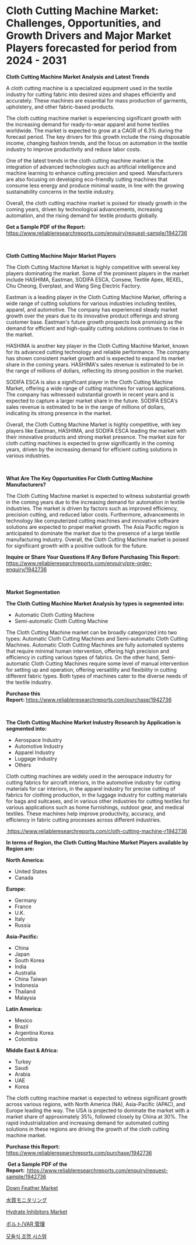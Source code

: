 <p><h1>Cloth Cutting Machine Market: Challenges, Opportunities, and Growth Drivers and Major Market Players forecasted for period from 2024 - 2031</h1></p><p><strong>Cloth Cutting Machine Market Analysis and Latest Trends</strong></p>
<p><p>A cloth cutting machine is a specialized equipment used in the textile industry for cutting fabric into desired sizes and shapes efficiently and accurately. These machines are essential for mass production of garments, upholstery, and other fabric-based products.</p><p>The cloth cutting machine market is experiencing significant growth with the increasing demand for ready-to-wear apparel and home textiles worldwide. The market is expected to grow at a CAGR of 6.3% during the forecast period. The key drivers for this growth include the rising disposable income, changing fashion trends, and the focus on automation in the textile industry to improve productivity and reduce labor costs.</p><p>One of the latest trends in the cloth cutting machine market is the integration of advanced technologies such as artificial intelligence and machine learning to enhance cutting precision and speed. Manufacturers are also focusing on developing eco-friendly cutting machines that consume less energy and produce minimal waste, in line with the growing sustainability concerns in the textile industry.</p><p>Overall, the cloth cutting machine market is poised for steady growth in the coming years, driven by technological advancements, increasing automation, and the rising demand for textile products globally.</p></p>
<p><strong>Get a Sample PDF of the Report:&nbsp;</strong> <a href="https://www.reliableresearchreports.com/enquiry/request-sample/1942736">https://www.reliableresearchreports.com/enquiry/request-sample/1942736</a></p>
<p>&nbsp;</p>
<p><strong>Cloth Cutting Machine Major Market Players</strong></p>
<p><p>The Cloth Cutting Machine Market is highly competitive with several key players dominating the market. Some of the prominent players in the market include HASHIMA, Eastman, SODIFA ESCA, Consew, Textile Apex, REXEL, Chu Cheong, Everplast, and Wang Sing Electric Factory.</p><p>Eastman is a leading player in the Cloth Cutting Machine Market, offering a wide range of cutting solutions for various industries including textiles, apparel, and automotive. The company has experienced steady market growth over the years due to its innovative product offerings and strong customer base. Eastman's future growth prospects look promising as the demand for efficient and high-quality cutting solutions continues to rise in the market.</p><p>HASHIMA is another key player in the Cloth Cutting Machine Market, known for its advanced cutting technology and reliable performance. The company has shown consistent market growth and is expected to expand its market share in the coming years. HASHIMA's sales revenue is estimated to be in the range of millions of dollars, reflecting its strong position in the market.</p><p>SODIFA ESCA is also a significant player in the Cloth Cutting Machine Market, offering a wide range of cutting machines for various applications. The company has witnessed substantial growth in recent years and is expected to capture a larger market share in the future. SODIFA ESCA's sales revenue is estimated to be in the range of millions of dollars, indicating its strong presence in the market.</p><p>Overall, the Cloth Cutting Machine Market is highly competitive, with key players like Eastman, HASHIMA, and SODIFA ESCA leading the market with their innovative products and strong market presence. The market size for cloth cutting machines is expected to grow significantly in the coming years, driven by the increasing demand for efficient cutting solutions in various industries.</p></p>
<p>&nbsp;</p>
<p><strong>What Are The Key Opportunities For Cloth Cutting Machine Manufacturers?</strong></p>
<p><p>The Cloth Cutting Machine market is expected to witness substantial growth in the coming years due to the increasing demand for automation in textile industries. The market is driven by factors such as improved efficiency, precision cutting, and reduced labor costs. Furthermore, advancements in technology like computerized cutting machines and innovative software solutions are expected to propel market growth. The Asia Pacific region is anticipated to dominate the market due to the presence of a large textile manufacturing industry. Overall, the Cloth Cutting Machine market is poised for significant growth with a positive outlook for the future.</p></p>
<p><strong>Inquire or Share Your Questions If Any Before Purchasing This Report:</strong> <a href="https://www.reliableresearchreports.com/enquiry/pre-order-enquiry/1942736">https://www.reliableresearchreports.com/enquiry/pre-order-enquiry/1942736</a></p>
<p>&nbsp;</p>
<p><strong>Market Segmentation</strong></p>
<p><strong>The Cloth Cutting Machine Market Analysis by types is segmented into:</strong></p>
<p><ul><li>Automatic Cloth Cutting Machine</li><li>Semi-automatic Cloth Cutting Machine</li></ul></p>
<p><p>The Cloth Cutting Machine market can be broadly categorized into two types: Automatic Cloth Cutting Machines and Semi-automatic Cloth Cutting Machines. Automatic Cloth Cutting Machines are fully automated systems that require minimal human intervention, offering high precision and efficiency in cutting various types of fabrics. On the other hand, Semi-automatic Cloth Cutting Machines require some level of manual intervention for setting up and operation, offering versatility and flexibility in cutting different fabric types. Both types of machines cater to the diverse needs of the textile industry.</p></p>
<p><strong>Purchase this Report:&nbsp;</strong><a href="https://www.reliableresearchreports.com/purchase/1942736">https://www.reliableresearchreports.com/purchase/1942736</a></p>
<p>&nbsp;</p>
<p><strong>The Cloth Cutting Machine Market Industry Research by Application is segmented into:</strong></p>
<p><ul><li>Aerospace Industry</li><li>Automotive Industry</li><li>Apparel Industry</li><li>Luggage Industry</li><li>Others</li></ul></p>
<p><p>Cloth cutting machines are widely used in the aerospace industry for cutting fabrics for aircraft interiors, in the automotive industry for cutting materials for car interiors, in the apparel industry for precise cutting of fabrics for clothing production, in the luggage industry for cutting materials for bags and suitcases, and in various other industries for cutting textiles for various applications such as home furnishings, outdoor gear, and medical textiles. These machines help improve productivity, accuracy, and efficiency in fabric cutting processes across different industries.</p></p>
<p><a href="https://www.reliableresearchreports.com/cloth-cutting-machine-r1942736">&nbsp;https://www.reliableresearchreports.com/cloth-cutting-machine-r1942736</a></p>
<p><strong>In terms of Region, the Cloth Cutting Machine Market Players available by Region are:</strong></p>
<p>
    <p> <strong> North America: </strong>
        <ul>
            <li>United States</li>
            <li>Canada</li>
        </ul>
        </p> 
    <p> <strong> Europe: </strong>
        <ul>
            <li>Germany</li>
            <li>France</li>
            <li>U.K.</li>
            <li>Italy</li>
            <li>Russia</li>
        </ul>
        </p> 
    <p> <strong> Asia-Pacific: </strong>
        <ul>
            <li>China</li>
            <li>Japan</li>
            <li>South Korea</li>
            <li>India</li>
            <li>Australia</li>
            <li>China Taiwan</li>
            <li>Indonesia</li>
            <li>Thailand</li>
            <li>Malaysia</li>
        </ul>
        </p> 
    <p> <strong> Latin America: </strong>
        <ul>
            <li>Mexico</li>
            <li>Brazil</li>
            <li>Argentina Korea</li>
            <li>Colombia</li>
        </ul>
        </p> 
    <p> <strong> Middle East & Africa: </strong>
        <ul>
            <li>Turkey</li>
            <li>Saudi</li>
            <li>Arabia</li>
            <li>UAE</li>
            <li>Korea</li>
        </ul>
    </p>
    </p>
<p><p>The cloth cutting machine market is expected to witness significant growth across various regions, with North America (NA), Asia-Pacific (APAC), and Europe leading the way. The USA is projected to dominate the market with a market share of approximately 35%, followed closely by China at 30%. The rapid industrialization and increasing demand for automated cutting solutions in these regions are driving the growth of the cloth cutting machine market.</p></p>
<p><strong>Purchase this Report: </strong><a href="https://www.reliableresearchreports.com/purchase/1942736">https://www.reliableresearchreports.com/purchase/1942736</a></p>
<p>&nbsp;<strong>Get a Sample PDF of the Report:&nbsp;&nbsp;</strong><a href="https://www.reliableresearchreports.com/enquiry/request-sample/1942736">https://www.reliableresearchreports.com/enquiry/request-sample/1942736</a></p>
<p><strong></strong></p>
<p><p><a href="https://www.linkedin.com/pulse/down-feather-market-dynamics-2024-2031-also-its-trends-mb7me?trackingId=TOKhJgCnAaEHPqaco%2BouDw%3D%3D">Down Feather Market</a></p><p><a href="https://medium.com/@timslater46/%E6%B0%B4%E8%B3%AA%E3%83%A2%E3%83%8B%E3%82%BF%E3%83%AA%E3%83%B3%E3%82%B0%E5%B8%82%E5%A0%B4-2031%E5%B9%B4%E3%81%BE%E3%81%A7%E3%81%AE%E3%83%88%E3%83%AC%E3%83%B3%E3%83%89-%E4%BA%88%E6%B8%AC-%E7%AB%B6%E4%BA%89%E5%88%86%E6%9E%90-c9efa525e242">水質モニタリング</a></p><p><a href="https://www.linkedin.com/pulse/hydrate-inhibitors-market-size-evaluating-its-trends-growth-k8uwe?trackingId=pvuV7ipF0b0IrfiCTbYPLw%3D%3D">Hydrate Inhibitors Market</a></p><p><a href="https://medium.com/@gregost89076vddcv/%E3%83%9C%E3%83%AB%E3%83%88-%E3%83%B4%E3%82%A1%E3%83%BC%E3%83%AB%E7%AE%A1%E7%90%86%E5%B8%82%E5%A0%B4%E3%81%AE%E3%82%B5%E3%82%A4%E3%82%BA-cagr-%E5%8B%95%E5%90%91-2024-2030-abd516ce9987">ボルト/VAR 管理</a></p><p><a href="https://medium.com/@corneliutrifa2022/%EB%AA%A8%EB%93%88%ED%98%95-%EC%A1%B0%EB%AA%85-%EC%8B%9C%EC%8A%A4%ED%85%9C-%EC%8B%9C%EC%9E%A5-%EC%A7%80%ED%91%9C-%ED%95%B4%EB%8F%85-%EC%8B%9C%EC%9E%A5-%EC%A0%90%EC%9C%A0%EC%9C%A8-%ED%8A%B8%EB%A0%8C%EB%93%9C-%EB%B0%8F-%EC%84%B1%EC%9E%A5-%ED%8C%A8%ED%84%B4-b9d60ba95b75">모듈식 조명 시스템</a></p></p>